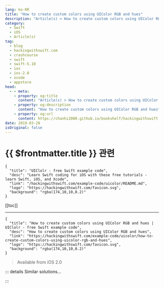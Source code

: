 ```yaml
---
lang: ko-KR
title: "How to create custom colors using UIColor RGB and hues"
description: "Article(s) > How to create custom colors using UIColor RGB and hues"
category:
  - Swift
  - iOS
  - Article(s)
tag: 
  - blog
  - hackingwithswift.com
  - crashcourse
  - swift
  - swift-5.10
  - ios
  - ios-2.0
  - xcode
  - appstore
head:
  - - meta:
    - property: og:title
      content: "Article(s) > How to create custom colors using UIColor RGB and hues"
    - property: og:description
      content: "How to create custom colors using UIColor RGB and hues"
    - property: og:url
      content: https://chanhi2000.github.io/bookshelf/hackingwithswift.com/example-code/uicolor/how-to-create-custom-colors-using-uicolor-rgb-and-hues.html
date: 2019-03-28
isOriginal: false
---
```


# {{ $frontmatter.title }} 관련

```component VPCard
{
  "title": "UIClolr - free Swift example code",
  "desc": "Learn Swift coding for iOS with these free tutorials - learn Swift, iOS, and Xcode",
  "link": "/hackingwithswift.com/example-code/uicolor/README.md",
  "logo": "https://hackingwithswift.com/favicon.svg",
  "background": "rgba(174,10,10,0.2)"
}
```

[[toc]]

---

```component VPCard
{
  "title": "How to create custom colors using UIColor RGB and hues | UIClolr - free Swift example code",
  "desc": "How to create custom colors using UIColor RGB and hues",
  "link": "https://hackingwithswift.com/example-code/uicolor/how-to-create-custom-colors-using-uicolor-rgb-and-hues",
  "logo": "https://hackingwithswift.com/favicon.svg",
  "background": "rgba(174,10,10,0.2)"
}
```

> Available from iOS 2.0

<!-- TODO: 작성 -->

<!-- 
Although there are quite a few built-in UIColors, you'll want to create your own very frequently. This can be done in a number of ways, but the most common is specifying individual values for red, green, blue and alpha, like this:

```swift
let col1 = UIColor(red: 1, green: 0, blue: 0, alpha: 1)
```

Each of those numbers need to be between 0 and 1.

An alternative way is to specify color values as hue, saturation and brightness, or HSB. Hue is a value between 0 and 1 on a color wheel, where 0 and 1 are both red. Saturation is how deep the color should be (so 0 is just gray) and brightness is how light the shade should be.

Here's how it's done:

```swift
let col2 = UIColor(hue: 0, saturation: 0.66, brightness: 0.66, alpha: 1)
let col3 = UIColor(hue: 0.25, saturation: 0.66, brightness: 0.66, alpha: 1)
let col4 = UIColor(hue: 0.5, saturation: 0.66, brightness: 0.66, alpha: 1)
let col5 = UIColor(hue: 0.75, saturation: 0.66, brightness: 0.66, alpha: 1)
```

The advantage to using HSB rather than RGB is that you can generate very similar colors by keeping the saturation and brightness constant and changing only the hue - the code above generates some nice pastel shades of red, green, cyan and magenta, for example.

-->

::: details Similar solutions…

<!--
/quick-start/swiftui/swiftui-tips-and-tricks">SwiftUI tips and tricks 
/quick-start/swiftui/all-swiftui-property-wrappers-explained-and-compared">All SwiftUI property wrappers explained and compared 
/example-code/uikit/how-to-create-live-playgrounds-in-xcode">How to create live playgrounds in Xcode 
/quick-start/swiftui/how-to-create-new-colors-by-blending-two-other-swiftui-colors">How to create new colors by blending two other SwiftUI colors 
/example-code/games/how-to-create-a-random-terrain-tile-map-using-sktilemapnode-and-gkperlinnoisesource">How to create a random terrain tile map using SKTileMapNode and GKPerlinNoiseSource</a>
-->

:::

